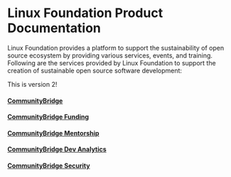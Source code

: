 # Linux Foundation Product Documentation

Linux Foundation provides a platform to support the sustainability of open source ecosystem by providing various services, events, and training. Following are the services provided by Linux Foundation to support the creation of sustainable open source software development:

This is version 2!

#### ​[CommunityBridge](communitybridge-account/)​

#### ​[CommunityBridge Funding](communitybridge-funding/)​

#### ​[CommunityBridge Mentorship](communitybridge-mentorship/)​

#### ​[CommunityBridge Dev Analytics](communitybridge-dev-analytics/)​

#### ​[CommunityBridge Security](communitybridge-security/)​

